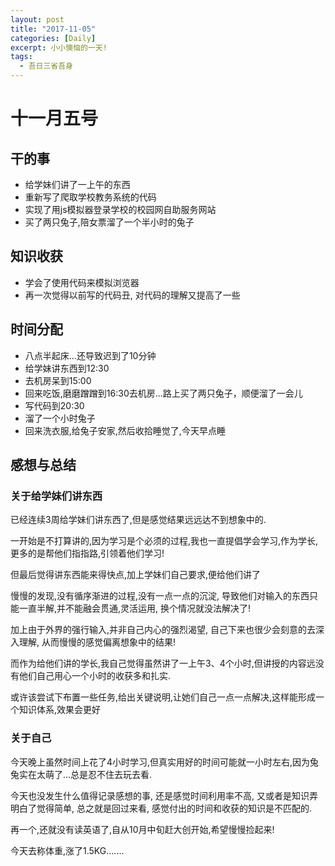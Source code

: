 ```yaml
---
layout: post
title: "2017-11-05"
categories: [Daily]
excerpt: 小小懊恼的一天!
tags:
  - 吾日三省吾身
---
```



# 十一月五号

## 干的事

- 给学妹们讲了一上午的东西
- 重新写了爬取学校教务系统的代码
- 实现了用js模拟器登录学校的校园网自助服务网站
- 买了两只兔子,陪女票溜了一个半小时的兔子

## 知识收获

- 学会了使用代码来模拟浏览器
- 再一次觉得以前写的代码丑, 对代码的理解又提高了一些


## 时间分配

- 八点半起床...还导致迟到了10分钟
- 给学妹讲东西到12:30
- 去机房呆到15:00
- 回来吃饭,磨磨蹭蹭到16:30去机房...路上买了两只兔子，顺便溜了一会儿
- 写代码到20:30
- 溜了一个小时兔子
- 回来洗衣服,给兔子安家,然后收拾睡觉了,今天早点睡


## 感想与总结

### 关于给学妹们讲东西

已经连续3周给学妹们讲东西了,但是感觉结果远远达不到想象中的.

一开始是不打算讲的,因为学习是个必须的过程,我也一直提倡学会学习,作为学长,更多的是帮他们指指路,引领着他们学习!

但最后觉得讲东西能来得快点,加上学妹们自己要求,便给他们讲了

慢慢的发现,没有循序渐进的过程,没有一点一点的沉淀, 导致他们对输入的东西只能一直半解,并不能融会贯通,灵活运用, 换个情况就没法解决了!

加上由于外界的强行输入,并非自己内心的强烈渴望, 自己下来也很少会刻意的去深入理解, 从而慢慢的感觉偏离想象中的结果!


而作为给他们讲的学长,我自己觉得虽然讲了一上午3、4个小时,但讲授的内容远没有他们自己用心一个小时的收获多和扎实.

或许该尝试下布置一些任务,给出关键说明,让她们自己一点一点解决,这样能形成一个知识体系,效果会更好

### 关于自己

今天晚上虽然时间上花了4小时学习,但真实用好的时间可能就一小时左右,因为兔兔实在太萌了...总是忍不住去玩去看.

今天也没发生什么值得记录感想的事, 还是感觉时间利用率不高, 又或者是知识弄明白了觉得简单, 总之就是回过来看, 感觉付出的时间和收获的知识是不匹配的.

再一个,还就没有读英语了,自从10月中旬赶大创开始,希望慢慢捡起来!

今天去称体重,涨了1.5KG.......
